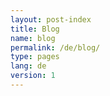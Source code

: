 ```yaml
---
layout: post-index
title: Blog
name: blog
permalink: /de/blog/
type: pages
lang: de
version: 1
---
```

